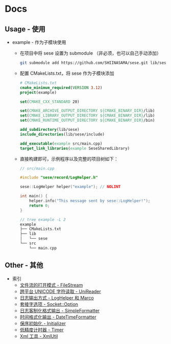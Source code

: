 # Docs

## Usage - 使用

- example - 作为子模块使用

  - 在项目中将 sese 设置为 submodule （非必须，也可以自己手动添加）

    ```bash
    git submodule add https://github.com/SHIINASAMA/sese.git lib/sese
    ```

  - 配置 CMakeLists.txt，将 sese 作为子模块添加

    ```cmake
    # CMakeLists.txt
    cmake_minimum_required(VERSION 3.12)
    project(example)
    
    set(CMAKE_CXX_STANDARD 20)
    
    set(CMAKE_ARCHIVE_OUTPUT_DIRECTORY ${CMAKE_BINARY_DIR}/lib)
    set(CMAKE_LIBRARY_OUTPUT_DIRECTORY ${CMAKE_BINARY_DIR}/lib)
    set(CMAKE_RUNTIME_OUTPUT_DIRECTORY ${CMAKE_BINARY_DIR}/bin)
    
    add_subdirectory(lib/sese)
    include_directories(lib/sese/include)
    
    add_executable(example src/main.cpp)
    target_link_libraries(example SeseSharedLibrary)
    ```

  - 直接构建即可，示例程序以及完整的项目树如下：

    ```cpp
    // src/main.cpp
    
    #include "sese/record/LogHelper.h"
    
    sese::LogHelper helper("example"); // NOLINT
    
    int main() {
        helper.info("This message sent by sese::LogHelper!");
        return 0;
    }
    
    // tree example -L 2
    example
    ├── CMakeLists.txt
    ├── lib
    │   └── sese
    └── src
        └── main.cpp
    ```


## Other - 其他

- 索引
  - [文件流的打开模式 - FileStream](FileStream.md)
  - [跨平台 UNICODE 字符读取 - UniReader](UniReader.md)
  - [日志输出方式 - LogHelper 和 Marco](Logger.md)
  - [套接字选项 - Socket::Option](Socket.md)
  - [日志客制化格式输出 - SimpleFormatter](SimpleFormatter.md)
  - [时间格式化输出 - DateTimeFormatter](DateTimeFormatter.md)
  - [保序初始化 - Initializer](Initializer.md)
  - [低精度计时器 - Timer](Timer.md)
  - [Xml 工具 - XmlUtil](XmlUtil.md)
